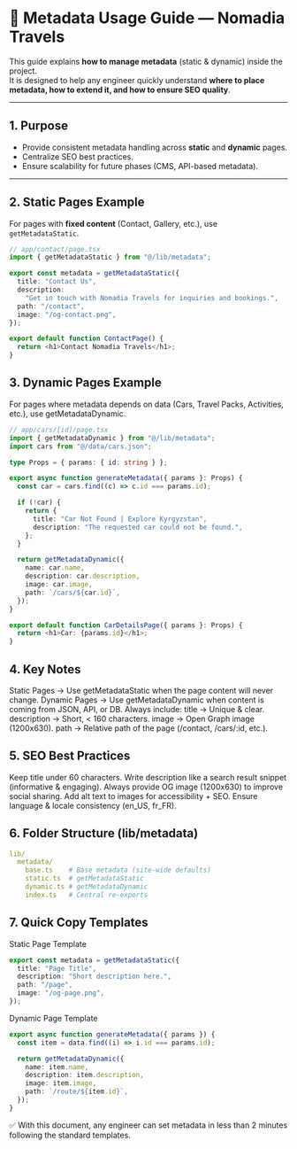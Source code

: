 # 📘 Metadata Usage Guide — Nomadia Travels

This guide explains **how to manage metadata** (static & dynamic) inside the project.  
It is designed to help any engineer quickly understand **where to place metadata, how to extend it, and how to ensure SEO quality**.

---

## 1. Purpose

- Provide consistent metadata handling across **static** and **dynamic** pages.
- Centralize SEO best practices.
- Ensure scalability for future phases (CMS, API-based metadata).

---

## 2. Static Pages Example

For pages with **fixed content** (Contact, Gallery, etc.), use `getMetadataStatic`.

```ts
// app/contact/page.tsx
import { getMetadataStatic } from "@/lib/metadata";

export const metadata = getMetadataStatic({
  title: "Contact Us",
  description:
    "Get in touch with Nomadia Travels for inquiries and bookings.",
  path: "/contact",
  image: "/og-contact.png",
});

export default function ContactPage() {
  return <h1>Contact Nomadia Travels</h1>;
}
```

## 3. Dynamic Pages Example

For pages where metadata depends on data (Cars, Travel Packs, Activities, etc.), use getMetadataDynamic.

```ts
// app/cars/[id]/page.tsx
import { getMetadataDynamic } from "@/lib/metadata";
import cars from "@/data/cars.json";

type Props = { params: { id: string } };

export async function generateMetadata({ params }: Props) {
  const car = cars.find((c) => c.id === params.id);

  if (!car) {
    return {
      title: "Car Not Found | Explore Kyrgyzstan",
      description: "The requested car could not be found.",
    };
  }

  return getMetadataDynamic({
    name: car.name,
    description: car.description,
    image: car.image,
    path: `/cars/${car.id}`,
  });
}

export default function CarDetailsPage({ params }: Props) {
  return <h1>Car: {params.id}</h1>;
}
```

## 4. Key Notes

Static Pages → Use getMetadataStatic when the page content will never change.
Dynamic Pages → Use getMetadataDynamic when content is coming from JSON, API, or DB.
Always include:
title → Unique & clear.
description → Short, < 160 characters.
image → Open Graph image (1200x630).
path → Relative path of the page (/contact, /cars/:id, etc.).

## 5. SEO Best Practices

Keep title under 60 characters.
Write description like a search result snippet (informative & engaging).
Always provide OG image (1200x630) to improve social sharing.
Add alt text to images for accessibility + SEO.
Ensure language & locale consistency (en_US, fr_FR).

## 6. Folder Structure (lib/metadata)

```yaml
lib/
  metadata/
    base.ts    # Base metadata (site-wide defaults)
    static.ts  # getMetadataStatic
    dynamic.ts # getMetadataDynamic
    index.ts   # Central re-exports
```

## 7. Quick Copy Templates

Static Page Template

```ts
export const metadata = getMetadataStatic({
  title: "Page Title",
  description: "Short description here.",
  path: "/page",
  image: "/og-page.png",
});
```

Dynamic Page Template

```ts
export async function generateMetadata({ params }) {
  const item = data.find((i) => i.id === params.id);

  return getMetadataDynamic({
    name: item.name,
    description: item.description,
    image: item.image,
    path: `/route/${item.id}`,
  });
}
```

✅ With this document, any engineer can set metadata in less than 2 minutes following the standard templates.
